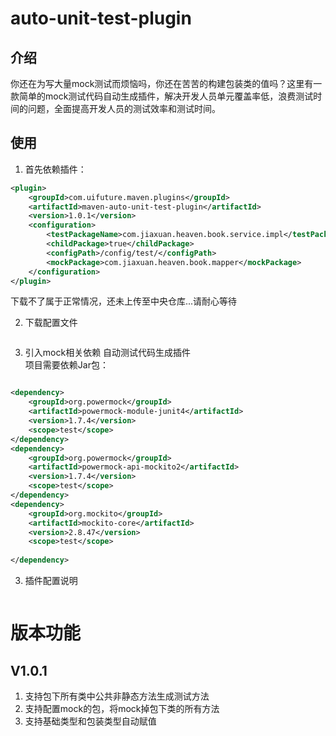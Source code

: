 # auto-unit-test-plugin 

## 介绍 
你还在为写大量mock测试而烦恼吗，你还在苦苦的构建包装类的值吗？这里有一款简单的mock测试代码自动生成插件，解决开发人员单元覆盖率低，浪费测试时间的问题，全面提高开发人员的测试效率和测试时间。  

## 使用  

1. 首先依赖插件：
```xml
<plugin>
    <groupId>com.uifuture.maven.plugins</groupId>
    <artifactId>maven-auto-unit-test-plugin</artifactId>
    <version>1.0.1</version>
    <configuration>
        <testPackageName>com.jiaxuan.heaven.book.service.impl</testPackageName>
        <childPackage>true</childPackage>
        <configPath>/config/test/</configPath>
        <mockPackage>com.jiaxuan.heaven.book.mapper</mockPackage>
    </configuration>
</plugin>
```  
下载不了属于正常情况，还未上传至中央仓库...请耐心等待    

2. 下载配置文件  
```xml

```

3. 引入mock相关依赖
自动测试代码生成插件  
项目需要依赖Jar包：
```xml

<dependency>
    <groupId>org.powermock</groupId>
    <artifactId>powermock-module-junit4</artifactId>
    <version>1.7.4</version>
    <scope>test</scope>
</dependency>
<dependency>
    <groupId>org.powermock</groupId>
    <artifactId>powermock-api-mockito2</artifactId>
    <version>1.7.4</version>
    <scope>test</scope>
</dependency>
<dependency>
    <groupId>org.mockito</groupId>
    <artifactId>mockito-core</artifactId>
    <version>2.8.47</version>
    <scope>test</scope>
    
</dependency>

``` 

3. 插件配置说明 
```xml

```

# 版本功能



## V1.0.1  
1. 支持包下所有类中公共非静态方法生成测试方法   
2. 支持配置mock的包，将mock掉包下类的所有方法  
3. 支持基础类型和包装类型自动赋值  
